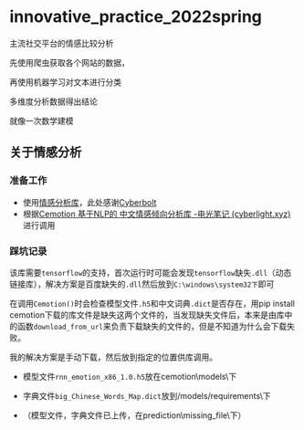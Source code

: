 # innovative_practice_2022spring

主流社交平台的情感比较分析



先使用爬虫获取各个网站的数据，

再使用机器学习对文本进行分类

多维度分析数据得出结论

就像一次数学建模



## 关于情感分析

### 准备工作

- 使用[情感分析库](https://github.com/Cyberbolt/Cemotion.git)，此处感谢[Cyberbolt](https://github.com/Cyberbolt/Cemotion/commits?author=Cyberbolt)
- 根据[Cemotion 基于NLP的 中文情感倾向分析库 -电光笔记 (cyberlight.xyz)](https://www.cyberlight.xyz/passage/cemotion-nlp)进行调用

### 踩坑记录

该库需要`tensorflow`的支持，首次运行时可能会发现`tensorflow`缺失`.dll`（动态链接库），解决方案是百度缺失的`.dll`然后放到`C:\windows\system32下`即可

在调用`Cemotion()`时会检查模型文件`.h5`和中文词典`.dict`是否存在，用pip install cemotion下载的库文件是缺失这两个文件的，当发现缺失文件后，本来是由库中的函数`download_from_url`来负责下载缺失的文件的，但是不知道为什么会下载失败。

我的解决方案是手动下载，然后放到指定的位置供库调用。

- 模型文件`rnn_emotion_x86_1.0.h5`放在cemotion\models\下

- 字典文件`big_Chinese_Words_Map.dict`放到/models/requirements\下

- （模型文件，字典文件已上传，在prediction\missing_file\下）

